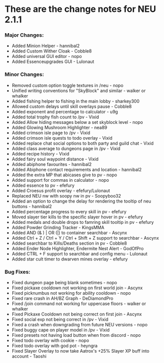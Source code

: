 # These are the change notes for NEU 2.1.1


### **Major Changes:**

- Added Minion Helper - hannibal2
- Added Custom Wither Cloak - Cobble8
- Added universal GUI editor - nopo
- Added Essenceupgrades GUI - Lulonaut

### **Minor Changes:**

 - Removed custom option toggle textures in /neu - nopo
 - Unified writing conventions for "SkyBlock" and similar - walker or whalker
 - Added fishing helper to fishing in the main lobby - sharkey300
 - Allowed custom delays until skill overlays pause - Cobble8
 - Added exponent and percentage to calculator - u9g
 - Added total trophy fish count to /pv - Vixid
 - Added Allow hiding messages below a set skyblock level - nopo
 - Added Glowing Mushroom Highlighter - nea89
 - Added crimson isle page to /pv - Vixid
 - Added crimson isle quests to todo overlay - Vixid
 - Added replace chat social options to both party and guild chat - Vixid
 - Added class average to dungeons page in /pv - Vixid
 - Added recipe history - Vixid
 - Added fairy soul waypoint distance - Vixid
 - Added abiphone favourites - hannibal2
 - Added Abiphone contact requirements and location - hannibal2
 - Added the extra MP that abicases give to pv - nopo
 - Added support for commas in calculator - nopo
 - Added essence to pv - efefury
 - Added Croesus profit overlay - efefury/Lulonaut
 - Replaced NEU nw with soopy nw in pv - Soopyboo32
 - Added an option to change the delay for rendering the tooltip of neu buttons - hannibal2
 - Added percentage progress to every skill in pv - efefury
 - Moved slayer tier kills to the specific slayer hover in pv - efefury
 - Added medals and double drops to famring skill tooltip in pv - efefury
 - Added Powder Grinding Tracker - KingsMMA
 - Added AND (& ) | OR (|) to container searchbar - Ascynx
 - Added Ctrl + Z / Ctrl + Y / Ctrl + Shift + Z support to searchbar - Ascynx
 - Added searchbar to Kills/Deaths section in pv - Cobble8
 - Added Ender Node Highlighter, Endermite Nest Alert - GodOfPro
 - Added CTRL + F support to searchbar and config menu - Lulonaut
 - Added star cult timer to dwarven mines overlay - efefury

### **Bug Fixes:**

- Fixed dungeon page being blank sometimes - nopo
- Fixed pickaxe cooldown not working on first world join - Ascynx
- Fixed picknumbus not working for ability cooldown - nopo
- Fixed rare crash in AH/BZ Graph - DeDiamondPro
- Fixed /join command not working for uppercase floors - walker or whalker
- Fixed Pickaxe Cooldown not being correct on first join - Ascynx
- Fixed social exp not being correct in /pv - Vixid
- Fixed a crash when downgrading from future NEU versions - nopo
- Fixed buggy cape on player model in /pv - Vixid
- Fixed presets not having load button when from discord - nopo
- Fixed todo overlay with cookie - nopo
- Fixed todo overlay with god pot - heyngra
- Fixed Slayer Overlay to now take Aatrox's +25% Slayer XP buff into account - Taoshi
